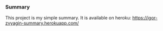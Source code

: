 ### Summary
This project is my simple summary.
It is available on heroku: https://igor-zvyagin-summary.herokuapp.com/
